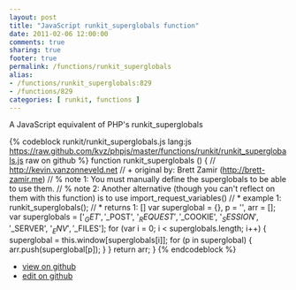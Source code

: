 ```yaml
---
layout: post
title: "JavaScript runkit_superglobals function"
date: 2011-02-06 12:00:00
comments: true
sharing: true
footer: true
permalink: /functions/runkit_superglobals
alias:
- /functions/runkit_superglobals:829
- /functions/829
categories: [ runkit, functions ]
---
```

A JavaScript equivalent of PHP's runkit_superglobals
<!-- more -->
{% codeblock runkit/runkit_superglobals.js lang:js https://raw.github.com/kvz/phpjs/master/functions/runkit/runkit_superglobals.js raw on github %}
function runkit_superglobals () {
    // http://kevin.vanzonneveld.net
    // +   original by: Brett Zamir (http://brett-zamir.me)
    // %          note 1: You must manually define the superglobals to be able to use them.
    // %          note 2: Another alternative (though you can't reflect on them with this function) is to use import_request_variables()
    // *     example 1: runkit_superglobals();
    // *     returns 1: []
    var superglobal = {},
        p = '',
        arr = [];
    var superglobals = ['$_GET', '$_POST', '$_REQUEST', '$_COOKIE', '$_SESSION', '$_SERVER', '$_ENV', '$_FILES'];
    for (var i = 0; i < superglobals.length; i++) {
        superglobal = this.window[superglobals[i]];
        for (p in superglobal) {
            arr.push(superglobal[p]);
        }
    }
    return arr;
}
{% endcodeblock %}
<ul>
 <li><a href="https://github.com/kvz/phpjs/blob/master/functions/runkit/runkit_superglobals.js">view on github</a></li>
 <li><a href="https://github.com/kvz/phpjs/edit/master/functions/runkit/runkit_superglobals.js">edit on github</a></li>
</ul>
